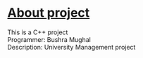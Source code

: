 <body>
    <u> <h1> About project </h1> </u>
    <p>
        This is a C++ project <br>
        Programmer: Bushra Mughal <br>
        Description: University Management project <br>
    </p>
</body>
